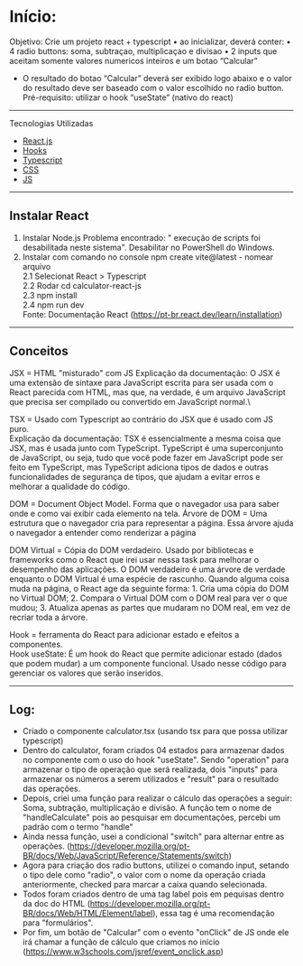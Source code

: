 # Início:
Objetivo: 
Crie um projeto react + typescript
•⁠  ⁠⁠ao inicializar, deverá conter:
•⁠  ⁠⁠4 radio buttons: soma, subtraçao, multiplicaçao e divisao
•⁠  ⁠2 inputs que aceitam somente valores numericos inteiros e um botao “Calcular”
- O resultado do botao “Calcular” deverá ser exibido logo abaixo e o valor do resultado deve ser baseado com o valor escolhido no radio button.
Pré-requisito: utilizar o hook “useState” (nativo do react)
---
Tecnologias Utilizadas

* [React.js](https://pt-br.reactjs.org/)
* [Hooks](https://pt-br.reactjs.org/docs/hooks-intro.html)
* [Typescript](https://www.typescriptlang.org/)
* [CSS](https://developer.mozilla.org/pt-BR/docs/Web/CSS)
* [JS](https://developer.mozilla.org/pt-BR/docs/Web/JavaScript)
---

## Instalar React
1. Instalar Node.js
Problema encontrado: " execução de scripts foi desabilitada neste sistema". Desabilitar no PowerShell do Windows. 
2. Instalar com comando no console npm create vite@latest - nomear arquivo\
2.1 Selecionat React > Typescript\
2.2 Rodar cd calculator-react-js\
2.3 npm install\
2.4 npm run dev\
Fonte: Documentação React (https://pt-br.react.dev/learn/installation)
---

## Conceitos 

JSX = HTML "misturado" com JS
Explicação da documentação: O JSX é uma extensão de sintaxe para JavaScript escrita para ser usada com o React parecida com HTML, mas que, na verdade, é um arquivo JavaScript que precisa ser compilado ou convertido em JavaScript normal.\

TSX = Usado com Typescript ao contrário do JSX que é usado com JS puro.\
Explicação da documentação: TSX é essencialmente a mesma coisa que JSX, mas é usada junto com TypeScript. TypeScript é uma superconjunto de JavaScript, ou seja, tudo que você pode fazer em JavaScript pode ser feito em TypeScript, mas TypeScript adiciona tipos de dados e outras funcionalidades de segurança de tipos, que ajudam a evitar erros e melhorar a qualidade do código.

DOM = Document Object Model. Forma que o navegador usa para saber onde e como vai exibir cada elemento na tela. 
Árvore de DOM = Uma estrutura que o navegador cria para representar a página. Essa árvore ajuda o navegador a entender como renderizar a página

DOM Virtual = Cópia do DOM verdadeiro. Usado por bibliotecas e frameworks como o React que irei usar nessa task para melhorar o desempenho das aplicações. O DOM verdadeiro é uma árvore de verdade enquanto o DOM Virtual é uma espécie de rascunho. Quando alguma coisa muda na página, o React age da seguinte forma: 1. Cria uma cópia do DOM no Virtual DOM; 2. Compara o Virtual DOM com o DOM real para ver o que mudou; 3. Atualiza apenas as partes que mudaram no DOM real, em vez de recriar toda a árvore. 

Hook = ferramenta do React para adicionar estado e efeitos a componentes.\
Hook useState: É um hook do React que permite adicionar estado (dados que podem mudar) a um componente funcional. Usado nesse código para gerenciar os valores que serão inseridos. 


---

## Log:
- Criado o componente calculator.tsx (usando tsx para que possa utilizar typescript)
- Dentro do calculator, foram criados 04 estados para armazenar dados no componente com o uso do hook "useState". Sendo "operation" para armazenar o tipo de operação que será realizada, dois "inputs" para armazenar os números a serem utilizados e "result" para o resultado das operações.
- Depois, criei uma função para realizar o cálculo das operações a seguir: Soma, subtração, multiplicação e divisão. A função tem o nome de "handleCalculate" pois ao pesquisar em documentações, percebi um padrão com o termo "handle"
- Ainda nessa função, usei a condicional "switch" para alternar entre as operações. (https://developer.mozilla.org/pt-BR/docs/Web/JavaScript/Reference/Statements/switch)
- Agora para criação dos radio buttons, utilizei o comando input, setando o tipo dele como "radio", o valor com o nome da operação criada anteriormente, checked para marcar a caixa quando selecionada.
- Todos foram criados dentro de uma tag label pois em pequisas dentro da doc do HTML (https://developer.mozilla.org/pt-BR/docs/Web/HTML/Element/label), essa tag é uma recomendação para "formulários". 
- Por fim, um botão de "Calcular" com o evento "onClick" de JS onde ele irá chamar a função de cálculo que criamos no início (https://www.w3schools.com/jsref/event_onclick.asp)
